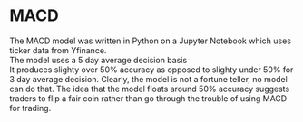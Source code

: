 # MACD
The MACD model was written in Python on a Jupyter Notebook which uses ticker data from Yfinance. <br> The model uses a 5 day average decision basis <br> It produces slighty over 50% accuracy as opposed to slighty under 50% for 3 day average decision. Clearly, the model is not a fortune teller, no model can do that. The idea that the model floats around 50% accuracy suggests traders to flip a fair coin rather than go through the trouble of using MACD for trading.
